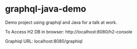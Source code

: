 # graphql-java-demo
Demo project using graphql and Java for a talk at work.

To Access H2 DB in browser:
http://localhost:8080/h2-console

Graphiql URL:
localhost:8080/graphiql


